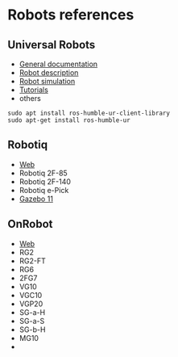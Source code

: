 # Robots references

## Universal Robots
- [General documentation](https://docs.universal-robots.com/Universal_Robots_ROS_Documentation/)
- [Robot description](https://github.com/UniversalRobots/Universal_Robots_ROS2_Description)
- [Robot simulation](https://github.com/UniversalRobots/Universal_Robots_ROS2_GZ_Simulation)
- [Tutorials](https://github.com/UniversalRobots/Universal_Robots_ROS2_Tutorials)
- others
```
sudo apt install ros-humble-ur-client-library
sudo apt-get install ros-humble-ur
```

## Robotiq
- [Web](https://robotiq.com/)
- Robotiq 2F-85
- Robotiq 2F-140
- Robotiq e-Pick
- [Gazebo 11](https://github.com/PickNikRobotics/ros2_robotiq_gripper/blob/humble/robotiq_description/launch/robotiq_control.launch.py)

## OnRobot
- [Web](https://onrobot.com/)
- RG2
- RG2-FT
- RG6
- 2FG7
- VG10
- VGC10
- VGP20
- SG-a-H
- SG-a-S
- SG-b-H
- MG10
- 

